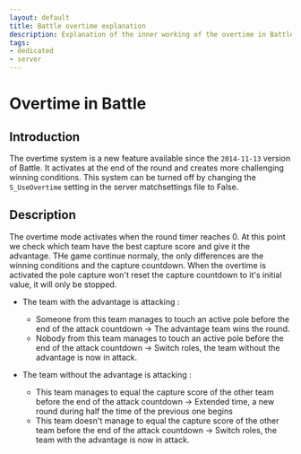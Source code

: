 ```yaml
---
layout: default
title: Battle overtime explanation
description: Explanation of the inner working of the overtime in Battle.
tags:
- dedicated
- server
---
```



# Overtime in Battle

## Introduction

The overtime system is a new feature available since the `2014-11-13` version of Battle. It activates at the end of the round and creates more challenging winning conditions. This system can be turned off by changing the `S_UseOvertime` setting in the server matchsettings file to False.

## Description

The overtime mode activates when the round timer reaches 0. At this point we check which team have the best capture score and give it the advantage. THe game continue normaly, the only differences are the winning conditions and the capture countdown. When the overtime is activated the pole capture won't reset the capture countdown to it's initial value, it will only be stopped. 

* The team with the advantage is attacking :

  * Someone from this team manages to touch an active pole before the end of the attack countdown -> The advantage team wins the round.
  * Nobody from this team manages to touch an active pole before the end of the attack countdown -> Switch roles, the team without the advantage is now in attack.

* The team without the advantage is attacking :

  * This team manages to equal the capture score of the other team before the end of the attack countdown -> Extended time, a new round during half the time of the previous one begins
  * This team doesn't manage to equal the capture score of the other team before the end of the attack countdown -> Switch roles, the team with the advantage is now in attack.